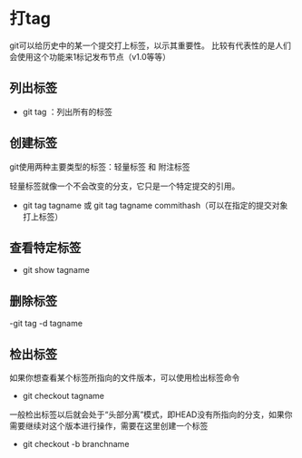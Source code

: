 # 打tag

git可以给历史中的某一个提交打上标签，以示其重要性。
比较有代表性的是人们会使用这个功能来1标记发布节点（v1.0等等）

## 列出标签

- git tag ：列出所有的标签

## 创建标签

git使用两种主要类型的标签：轻量标签 和 附注标签

轻量标签就像一个不会改变的分支，它只是一个特定提交的引用。

- git tag tagname  或 git tag tagname commithash（可以在指定的提交对象打上标签）

## 查看特定标签

- git show tagname

## 删除标签

-git tag -d tagname

## 检出标签

如果你想查看某个标签所指向的文件版本，可以使用检出标签命令

- git checkout tagname

一般检出标签以后就会处于“头部分离”模式，即HEAD没有所指向的分支，如果你需要继续对这个版本进行操作，需要在这里创建一个标签

- git checkout -b branchname

